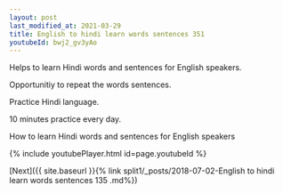 ```yaml
---
layout: post
last_modified_at: 2021-03-29
title: English to hindi learn words sentences 351 
youtubeId: bwj2_gv3yAo
---
```

 
 
Helps to learn Hindi words and sentences for English speakers.

Opportunitiy to repeat the words sentences. 

Practice Hindi language. 
 
10 minutes practice every day. 
 
How to learn Hindi words and sentences for English speakers 
 
{% include youtubePlayer.html id=page.youtubeId %}
 
 
[Next]({{ site.baseurl }}{% link  split1/_posts/2018-07-02-English to hindi learn words sentences 135 .md%})
 
